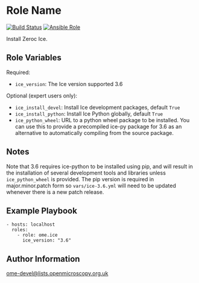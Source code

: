 Role Name
=========

[![Build Status](https://travis-ci.org/ome/ansible-role-ice.svg)](https://travis-ci.org/ome/ansible-role-ice)
[![Ansible Role](https://img.shields.io/ansible/role/41081.svg)](https://galaxy.ansible.com/ome/ice/)

Install Zeroc Ice.


Role Variables
--------------

Required:
- `ice_version`: The Ice version supported 3.6

Optional (expert users only):
- `ice_install_devel`: Install Ice development packages, default `True`
- `ice_install_python`: Install Ice Python globally, default `True`
- `ice_python_wheel`: URL to a python wheel package to be installed.
  You can use this to provide a precompiled ice-py package for 3.6 as an alternative to automatically compiling from the source package.


Notes
-----
Note that 3.6 requires ice-python to be installed using pip, and will result in the installation of several development tools and libraries unless `ice_python_wheel` is provided.
The pip version is required in major.minor.patch form so `vars/ice-3.6.yml` will need to be updated whenever there is a new patch release.


Example Playbook
----------------

    - hosts: localhost
      roles:
        - role: ome.ice
          ice_version: "3.6"


Author Information
------------------

ome-devel@lists.openmicroscopy.org.uk
